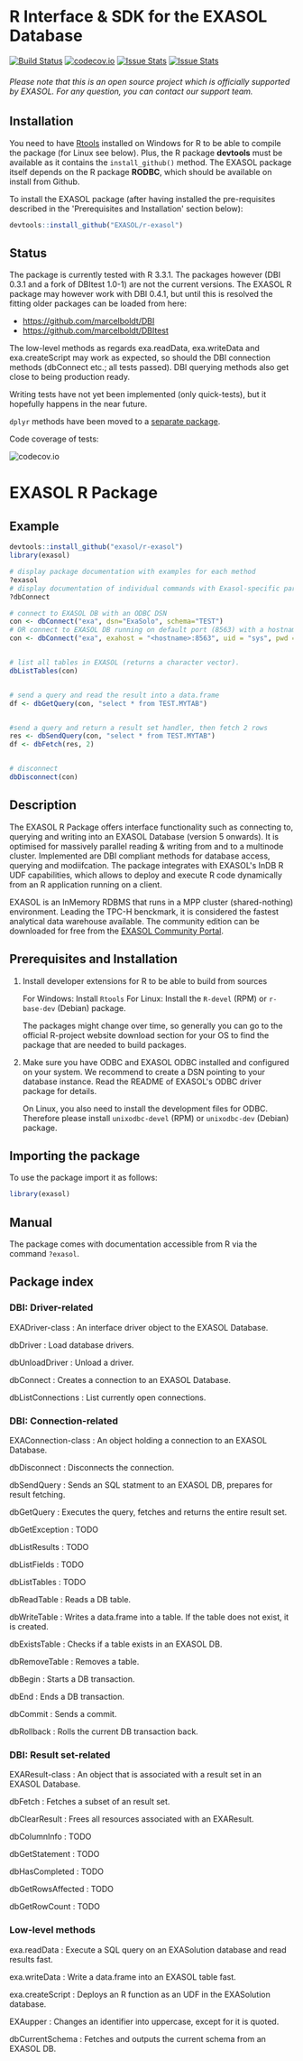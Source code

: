 # R Interface & SDK for the EXASOL Database

[![Build Status](https://travis-ci.org/EXASOL/r-exasol.svg)](https://travis-ci.org/EXASOL/r-exasol)
[![codecov.io](https://codecov.io/github/EXASOL/r-exasol/coverage.svg?branch=master)](https://codecov.io/github/EXASOL/r-exasol?branch=master)
[![Issue Stats](http://issuestats.com/github/EXASOL/r-exasol/badge/pr?style=flat-square)](http://issuestats.com/github/EXASOL/r-exasol)
[![Issue Stats](http://issuestats.com/github/EXASOL/r-exasol/badge/issue?style=flat-square)](http://issuestats.com/github/EXASOL/r-exasol)

###### Please note that this is an open source project which is officially supported by EXASOL. For any question, you can contact our support team.

## Installation

You need to have [Rtools](https://cran.r-project.org/bin/windows/Rtools/)
installed on Windows for R to be able to compile the package (for Linux see below).
Plus, the R package **devtools** must be available as it contains the `install_github()` method. The EXASOL package itself
depends on the R package **RODBC**, which should be available on install
from Github.

To install the EXASOL package (after having installed the pre-requisites described in the 'Prerequisites and Installation' section below):
```r
devtools::install_github("EXASOL/r-exasol")
```

## Status

The package is currently tested with R 3.3.1. The packages however (DBI 0.3.1 and a fork of DBItest 1.0-1) are not the current versions.
The EXASOL R package may however work with DBI 0.4.1, but until this is resolved the fitting older packages can be loaded from here:

- https://github.com/marcelboldt/DBI
- https://github.com/marcelboldt/DBItest

The low-level methods as regards exa.readData, exa.writeData and exa.createScript may work as expected, so
should the DBI connection methods (dbConnect etc.; all tests passed). DBI querying methods also get close to being production ready.

Writing tests have not yet been implemented (only quick-tests), but it hopefully happens in the near future.

`dplyr` methods have been moved to a [separate package](https://github.com/marcelboldt/r-exasol-dplyr).

Code coverage of tests:

![codecov.io](https://codecov.io/github/EXASOL/r-exasol/branch.svg?branch=master)

# EXASOL R Package

## Example

```r
devtools::install_github("exasol/r-exasol")
library(exasol)

# display package documentation with examples for each method
?exasol
# display documentation of individual commands with Exasol-specific parameters
?dbConnect

# connect to EXASOL DB with an ODBC DSN
con <- dbConnect("exa", dsn="ExaSolo", schema="TEST")
# OR connect to EXASOL DB running on default port (8563) with a hostname, default 'sys' user and default schema ('SYS')
con <- dbConnect("exa", exahost = "<hostname>:8563", uid = "sys", pwd = "<password>")


# list all tables in EXASOL (returns a character vector).
dbListTables(con)


# send a query and read the result into a data.frame
df <- dbGetQuery(con, "select * from TEST.MYTAB")


#send a query and return a result set handler, then fetch 2 rows
res <- dbSendQuery(con, "select * from TEST.MYTAB")
df <- dbFetch(res, 2)


# disconnect
dbDisconnect(con)
```


## Description

The EXASOL R Package offers interface functionality such as connecting to, querying and writing
into an EXASOL Database (version 5 onwards). It is optimised for massively parallel reading &
writing from and to a multinode cluster. Implemented are DBI compliant methods for database access,
querying and modiifcation. The package integrates with EXASOL's InDB R UDF capabilities, which
allows to deploy and execute R code dynamically from an R application running on a client.

EXASOL is an InMemory RDBMS that runs in a MPP cluster (shared-nothing) environment.
Leading the TPC-H benckmark, it is considered the fastest analytical data warehouse available.
The community edition can be downloaded for free from the [EXASOL Community Portal](https://www.exasol.com/portal).


## Prerequisites and Installation

1. Install developer extensions for R to be able to build from sources

   For Windows: Install `Rtools`
   For Linux: Install the `R-devel` (RPM) or `r-base-dev` (Debian) package.

   The packages might change over time, so generally you can go to the
   official R-project website download section for your OS to find the
   package that are needed to build packages.

2. Make sure you have ODBC and EXASOL ODBC installed and
   configured on your system. We recommend to create a DSN pointing to
   your database instance. Read the README of EXASOL's ODBC
   driver package for details.

   On Linux, you also need to install the development files for ODBC.
   Therefore please install `unixodbc-devel` (RPM) or `unixodbc-dev`
   (Debian) package.

## Importing the package

To use the package import it as follows:
``` r
library(exasol)
```

## Manual

The package comes with documentation accessible from R via the command `?exasol`.

## Package index

### DBI: Driver-related

EXADriver-class
:	An interface driver object to the EXASOL Database.

dbDriver
:	Load database drivers.

dbUnloadDriver
:	Unload a driver.

dbConnect
:	Creates a connection to an EXASOL Database.

dbListConnections
:	List currently open connections.

### DBI: Connection-related

EXAConnection-class
:	An object holding a connection to an EXASOL Database.

dbDisconnect
:	Disconnects the connection.

dbSendQuery
:	Sends an SQL statment to an EXASOL DB, prepares for result fetching.

dbGetQuery
:	Executes the query, fetches and returns the entire result set.

dbGetException
:	TODO

dbListResults
:	TODO

dbListFields
:	TODO

dbListTables
:	TODO

dbReadTable
:	Reads a DB table.

dbWriteTable
:	Writes a data.frame into a table. If the table does not exist, it is created.

dbExistsTable
:	Checks if a table exists in an EXASOL DB.

dbRemoveTable
:	Removes a table.

dbBegin
:	Starts a DB transaction.

dbEnd
:	Ends a DB transaction.

dbCommit
:	Sends a commit.

dbRollback
:	Rolls the current DB transaction back.

### DBI: Result set-related

EXAResult-class
:	An object that is associated with a result set in an EXASOL Database.

dbFetch
:	Fetches a subset of an result set.

dbClearResult
:	Frees all resources associated with an EXAResult.

dbColumnInfo
:	TODO

dbGetStatement
:	TODO

dbHasCompleted
:	TODO

dbGetRowsAffected
:	TODO

dbGetRowCount
:	TODO

### Low-level methods

exa.readData
:	Execute a SQL query on an EXASolution database and read results fast.

exa.writeData
:	Write a data.frame into an EXASOL table fast.

exa.createScript
:	Deploys an R function as an UDF in the EXASolution database.

EXAupper
:	Changes an identifier into uppercase, except for it is quoted.

dbCurrentSchema
:	Fetches and outputs the current schema from an EXASOL DB.
